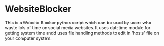 # WebsiteBlocker
This is a Website Blocker python script which can be used by users who waste lots of time on social media websites.
It uses datetime module for getting system time andd uses file handling methods to edit in 'hosts' file on your computer system.
